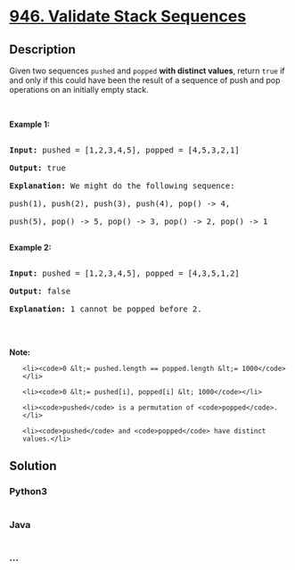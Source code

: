 # [946. Validate Stack Sequences](https://leetcode.com/problems/validate-stack-sequences)

## Description
<p>Given two sequences <code>pushed</code> and <code>popped</code>&nbsp;<strong>with distinct values</strong>,&nbsp;return <code>true</code> if and only if this could have been the result of a sequence of push and pop operations on an initially empty stack.</p>

<p>&nbsp;</p>

<div>
<p><strong>Example 1:</strong></p>

<pre>
<strong>Input: </strong>pushed = <span id="example-input-1-1">[1,2,3,4,5]</span>, popped = <span id="example-input-1-2">[4,5,3,2,1]</span>
<strong>Output: </strong><span id="example-output-1">true</span>
<strong>Explanation: </strong>We might do the following sequence:
push(1), push(2), push(3), push(4), pop() -&gt; 4,
push(5), pop() -&gt; 5, pop() -&gt; 3, pop() -&gt; 2, pop() -&gt; 1
</pre>

<div>
<p><strong>Example 2:</strong></p>

<pre>
<strong>Input: </strong>pushed = <span id="example-input-2-1">[1,2,3,4,5]</span>, popped = <span id="example-input-2-2">[4,3,5,1,2]</span>
<strong>Output: </strong><span id="example-output-2">false</span>
<strong>Explanation: </strong>1 cannot be popped before 2.
</pre>

<p>&nbsp;</p>

<p><strong>Note:</strong></p>

<ol>
	<li><code>0 &lt;= pushed.length == popped.length &lt;= 1000</code></li>
	<li><code>0 &lt;= pushed[i], popped[i] &lt; 1000</code></li>
	<li><code>pushed</code> is a permutation of <code>popped</code>.</li>
	<li><code>pushed</code> and <code>popped</code> have distinct values.</li>
</ol>
</div>
</div>


## Solution
<!-- Type common method here -->


### Python3
<!-- Type special method here -->

```python

```

### Java
<!-- Type special method here -->

```java

```

### ...
```

```

